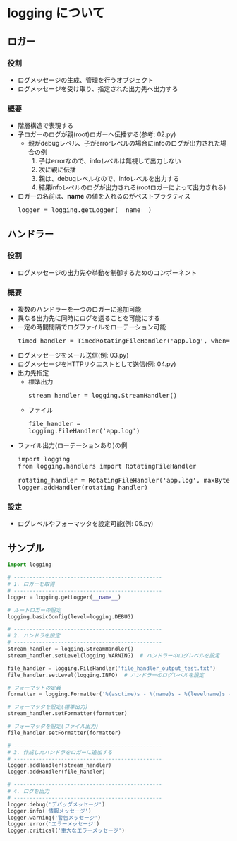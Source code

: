 # logging について

## ロガー

### 役割

- ログメッセージの生成、管理を行うオブジェクト
- ログメッセージを受け取り、指定された出力先へ出力する

### 概要

- 階層構造で表現する
- 子ロガーのログが親(root)ロガーへ伝播する(参考: 02.py)
  - 親がdebugレベル、子がerrorレベルの場合にinfoのログが出力された場合の例
    1. 子はerrorなので、infoレベルは無視して出力しない
    2. 次に親に伝播
    3. 親は、debugレベルなので、infoレベルを出力する
    4. 結果infoレベルのログが出力される(rootロガーによって出力される)
- ロガーの名前は、__name__ の値を入れるのがベストプラクティス
    <pre>logger = logging.getLogger(__name__)</pre>


## ハンドラー

### 役割

- ログメッセージの出力先や挙動を制御するためのコンポーネント

### 概要

- 複数のハンドラーを一つのロガーに追加可能
- 異なる出力先に同時にログを送ることを可能にする
- 一定の時間間隔でログファイルをローテーション可能
    <pre>timed_handler = TimedRotatingFileHandler('app.log', when='midnight', interval=1)</pre>
- ログメッセージをメール送信(例: 03.py)
- ログメッセージをHTTPリクエストとして送信(例: 04.py)
- 出力先指定
  - 標準出力
    <pre>stream_handler = logging.StreamHandler()</pre>
  - ファイル
　　<pre>file_handler = logging.FileHandler('app.log')</pre>
- ファイル出力(ローテーションあり)の例
  <pre>
  import logging
  from logging.handlers import RotatingFileHandler

  rotating_handler = RotatingFileHandler('app.log', maxBytes=2000, backupCount=5)
  logger.addHandler(rotating_handler)
  </pre>

### 設定

- ログレベルやフォーマッタを設定可能(例: 05.py)

## サンプル

```python
import logging

# -----------------------------------------------
# 1. ロガーを取得
# -----------------------------------------------
logger = logging.getLogger(__name__)

# ルートロガーの設定
logging.basicConfig(level=logging.DEBUG)

# -----------------------------------------------
# 2. ハンドラを設定
# -----------------------------------------------
stream_handler = logging.StreamHandler()
stream_handler.setLevel(logging.WARNING)  # ハンドラーのログレベルを設定

file_handler = logging.FileHandler('file_handler_output_test.txt')
file_handler.setLevel(logging.INFO)  # ハンドラーのログレベルを設定

# フォーマットの定義
formatter = logging.Formatter('%(asctime)s - %(name)s - %(levelname)s - %(message)s')

# フォーマッタを設定(標準出力)
stream_handler.setFormatter(formatter)

# フォーマッタを設定(ファイル出力)
file_handler.setFormatter(formatter)

# -----------------------------------------------
# 3. 作成したハンドラをロガーに追加する
# -----------------------------------------------
logger.addHandler(stream_handler)
logger.addHandler(file_handler)

# -----------------------------------------------
# 4. ログを出力
# -----------------------------------------------
logger.debug('デバッグメッセージ')
logger.info('情報メッセージ')
logger.warning('警告メッセージ')
logger.error('エラーメッセージ')
logger.critical('重大なエラーメッセージ')
